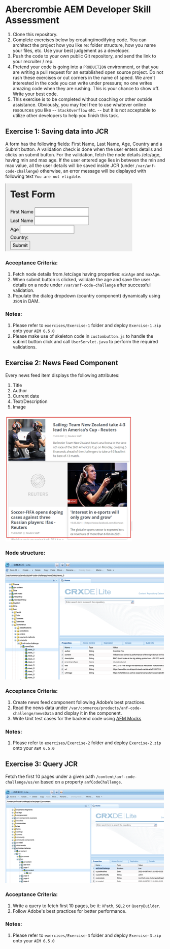 # Abercrombie AEM Developer Skill Assessment
1. Clone this repository.
2. Complete exercises below by creating/modifying code. You can architect the project how you like re: folder structure, how you name your files, etc. Use your best judgement as a developer.
3. Push the code to your own public Git repository, and send the link to your recruiter / rep.
4. Pretend your code is going into a `PRODUCTION` environment, or that you are writing a pull request for an established open source project. Do not rush these exercises or cut corners in the name of speed. We aren't interested in the code you can write under pressure; no one writes amazing code when they are rushing. This is your chance to show off. Write your best code.
5. This exercise is to be completed without coaching or other outside assistance. Obviously, you may feel free to use whatever online resources you like -- `StackOverflow` etc. -- but it is not acceptable to utilize other developers to help you finish this task.

## Exercise 1: Saving data into JCR

A form has the following fields: First Name, Last Name, Age, Country and a Submit button. A validation check is done when the user enters details and clicks on submit button. For the validation, fetch the node details /etc/age, having min and max age. If the user entered age lies in between the min and max value, all the user details will be saved inside JCR (under `/var/anf-code-challenge`) otherwise, an error message will be displayed with following text `You are not eligible`.

<div style="width:400px">

![](images/Exercise-1.png)
</div>

### Acceptance Criteria:
1. Fetch node details from /etc/age having properties: `minAge` and `maxAge`.
2. When submit button is clicked, validate the age and save the user details on a node under `/var/anf-code-challenge` after successful validation.
3. Populate the dialog dropdown (country component) dynamically using `JSON` in DAM.

### Notes:
1. Please refer to `exercises/Exercise-1` folder and deploy `Exercise-1.zip` onto your `AEM 6.5.0`
2. Please make use of skeleton code in `custombutton.js` to handle the submit button click and call `UserServlet.java` to perform the required validations.


## Exercise 2: News Feed Component

Every news feed item displays the following attributes:
1.	Title
2.	Author
3.	Current date
4.	Text/Description
5.	Image

<div style="width:400px">

![](images/Exercise-2_1.png)
</div>

### Node structure:

<div style="width:500px">

![](images/Exercise-2_2.png)
</div>

### Acceptance Criteria:

1.	Create news feed component following Adobe’s best practices.
2.	Read the news data under `/var/commerce/products/anf-code-challenge/newsData` and display it in the component.
3.	Write Unit test cases for the backend code using  [AEM Mocks](https://wcm.io/testing/aem-mock/usage.html)

### Notes:
1. Please refer to `exercises/Exercise-2` folder and deploy `Exercise-2.zip` onto your `AEM 6.5.0`

## Exercise 3: Query JCR

Fetch the first 10 pages under a given path `/content/anf-code-challenge/us/en` based on a property `anfCodeChallenge`.

<div style="width:500px">

![](images/Exercise-3.png)
</div>

### Acceptance Criteria:
1. Write a query to fetch first 10 pages, be it: `XPath`, `SQL2` or `QueryBuilder`.
2. Follow Adobe's best practices for better performance.

### Notes:
1. Please refer to `exercises/Exercise-3` folder and deploy `Exercise-3.zip` onto your `AEM 6.5.0`